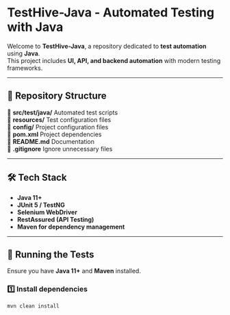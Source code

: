 # TestHive-Java - Automated Testing with Java

Welcome to **TestHive-Java**, a repository dedicated to **test automation** using **Java**.  
This project includes **UI, API, and backend automation** with modern testing frameworks.

---

## 📂 Repository Structure

📁 **src/test/java/** Automated test scripts  
📁 **resources/** Test configuration files  
📁 **config/** Project configuration files  
📄 **pom.xml** Project dependencies  
📄 **README.md** Documentation  
📄 **.gitignore** Ignore unnecessary files  
 
---

## 🛠 Tech Stack
- **Java 11+**
- **JUnit 5 / TestNG**
- **Selenium WebDriver**
- **RestAssured (API Testing)**
- **Maven for dependency management**

---

## 🚀 Running the Tests
Ensure you have **Java 11+** and **Maven** installed.

### 1️⃣ Install dependencies
```bash
mvn clean install
